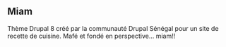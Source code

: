 ## Miam

Thème Drupal 8 créé par la communauté Drupal Sénégal pour un site de recette de cuisine. Mafé et fondé en perspective... miam!!
